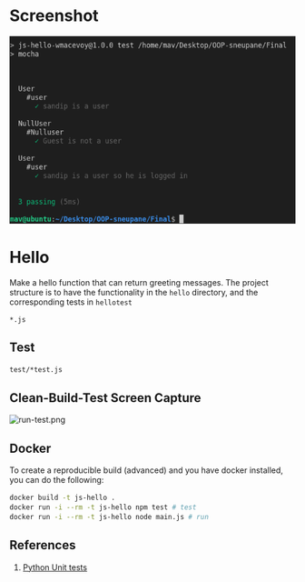 
# Screenshot

![Screenshot](finaltest.png)

# Hello

Make a hello function that can return greeting messages.  The project structure is to have the functionality in the `hello` directory, and the corresponding tests in `hellotest`

```
*.js
```

## Test

```bash
test/*test.js
```
## Clean-Build-Test Screen Capture

![run-test.png](run-test.png)

## Docker

To create a reproducible build (advanced) and you have docker installed, you can do the following:

```bash
docker build -t js-hello .
docker run -i --rm -t js-hello npm test # test
docker run -i --rm -t js-hello node main.js # run
```

## References

1. [Python Unit tests](https://docs.python.org/2/library/unittest.html)




